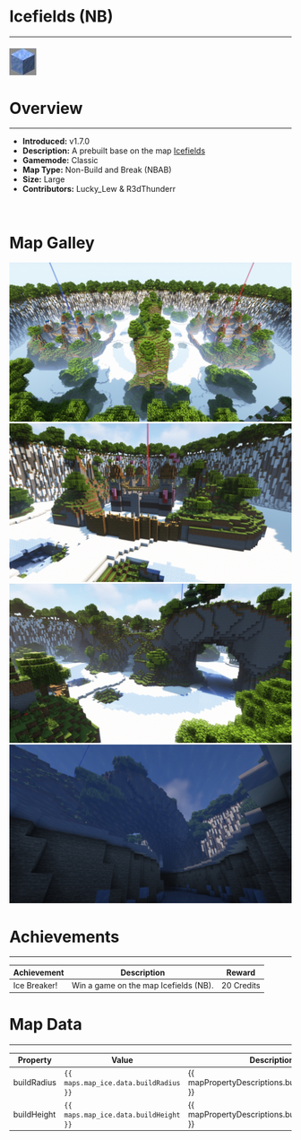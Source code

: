 <!-- replace _map_ with the actual map name -->
<!-- change gamemode type for the Map data description  -->
# Icefields (NB)

***

#### ![iceNBicon](../assets/maps/iceNB/iceNB-icon.jpg)

# Overview
***
- **Introduced:** v1.7.0
- **Description:** A prebuilt base on the map [Icefields](icefields)
- **Gamemode:** Classic
- **Map Type:** Non-Build and Break (NBAB)
- **Size:** Large
- **Contributors:** Lucky_Lew & R3dThunderr

<br />  

# Map Galley
![IceNB - Overview](../assets/maps/iceNB/icenb-overview.jpg '')
![IceNB - Base](../assets/maps/iceNB/iceNB-base.jpg '')
![IceNB - Middle](../assets/maps/iceNB/icenb-middle.jpg '')
![IceNB - Under Middle](../assets/maps/iceNB/icenb-underice.jpg '')

# Achievements
***

| Achievement | Description | Reward |
| ----- | ----- | ------ |
| Ice Breaker! | Win a game on the map Icefields (NB). | 20 Credits |



# Map Data
***

| Property | Value | Description |
| ----------- | ----------- | ------ |
| buildRadius |`{{ maps.map_ice.data.buildRadius }}`| {{ mapPropertyDescriptions.buildRadius.classic }} |
| buildHeight |`{{ maps.map_ice.data.buildHeight }}`| {{ mapPropertyDescriptions.buildHeight.classic }} |